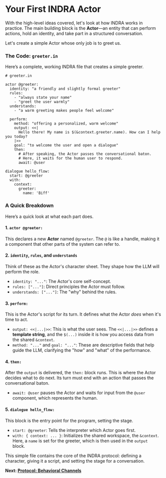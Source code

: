 # Your First INDRA Actor

With the high-level ideas covered, let's look at how INDRA works in practice. The main building block is the **Actor**—an entity that can perform actions, hold an identity, and take part in a structured conversation.

Let's create a simple Actor whose only job is to greet us.

### The Code: `greeter.in`

Here’s a complete, working INDRA file that creates a simple greeter.

```indra
# greeter.in

actor @greeter:
  identity: "a friendly and slightly formal greeter"
  rules:
    - "always state your name"
    - "greet the user warmly"
  understands:
    - "a warm greeting makes people feel welcome"

  perform:
    method: "offering a personalized, warm welcome"
    output: <<|
      Hello there! My name is $(&context.greeter.name). How can I help you today?
    |>>
    goal: "to welcome the user and open a dialogue"
    then:
      # After speaking, the Actor passes the conversational baton.
      # Here, it waits for the human user to respond.
      await: @user

dialogue hello_flow:
  start: @greeter
  with:
    context:
      greeter:
        name: 'Biff'
```

### A Quick Breakdown

Here’s a quick look at what each part does.

#### 1. `actor @greeter:`

This declares a new **Actor** named `@greeter`. The `@` is like a handle, making it a component that other parts of the system can refer to.

#### 2. `identity`, `rules`, and `understands`

Think of these as the Actor's character sheet. They shape how the LLM will perform the role.

*   `identity: "..."`: The Actor's core self-concept.
*   `rules: ["..."]`: Direct principles the Actor must follow.
*   `understands: ["..."]`: The "why" behind the rules.

#### 3. `perform:`

This is the Actor's script for its turn. It defines what the Actor *does* when it's time to act.

*   `output: <<|...|>>`: This is what the user sees. The `<<|...|>>` defines a **template string**, and the `$(...)` inside it is how you access data from the shared `&context`.
*   `method: "..."` and `goal: "..."`: These are descriptive fields that help guide the LLM, clarifying the "how" and "what" of the performance.

#### 4. `then:`

After the `output` is delivered, the `then:` block runs. This is where the Actor decides what to do next. Its turn must end with an action that passes the conversational baton.

*   `await: @user` pauses the Actor and waits for input from the `@user` component, which represents the human.

#### 5. `dialogue hello_flow:`

This block is the entry point for the program, setting the stage.

*   `start: @greeter`: Tells the interpreter which Actor goes first.
*   `with: { context: ... }`: Initializes the shared workspace, the `&context`. Here, a `name` is set for the greeter, which is then used in the `output` block.

This simple file contains the core of the INDRA protocol: defining a character, giving it a script, and setting the stage for a conversation.

**Next: [Protocol: Behavioral Channels](../protocol/01-behavioral-channels.md)**